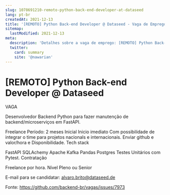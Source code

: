 ```yaml
---
slug: 1078691210-remoto-python-back-end-developer-at-dataseed
lang: pt-br
createdAt: 2021-12-13
title: '[REMOTO] Python Back-end Developer @ Dataseed - Vaga de Emprego'
sitemap:
  lastModified: 2021-12-13
meta:
  description: 'Detalhes sobre a vaga de emprego: [REMOTO] Python Back-end Developer @ Dataseed'
  twitter:
    card: summary
    site: '@nawarian'
---
```


# [REMOTO] Python Back-end Developer @ Dataseed

VAGA

Desenvolvedor Backend Python para fazer manutenção de backend/microserviços em FastAPI.

Freelance
Período: 2 meses Inicial
Inicio imediato
Com possibilidade de integrar o time para projetos nacionals e internacionais.
Enviar github e valor/hora e Disponibilidade.
Tech stack

FastAPI
SQLAchemy
Apache Kafka
Pandas
Postgres
Testes Unitários com Pytest.
Contratação

Freelance por hora.
Nível
Pleno ou Senior

E-mail para se candidatar: alvaro.brito@dataseed.de

Fonte: https://github.com/backend-br/vagas/issues/7973